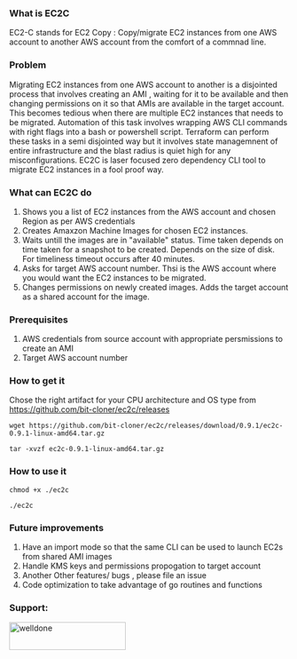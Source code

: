### What is EC2C
EC2-C stands for EC2 Copy : Copy/migrate EC2 instances from one AWS account to another AWS account from the comfort of a commnad line.

### Problem
Migrating EC2 instances from one AWS account to another is a disjointed process that involves creating an AMI , waiting for it to be available and then changing permissions on it so that AMIs are available in the target account. This becomes tedious when there are multiple EC2 instances that needs to be migrated. Automation of this task involves wrapping AWS CLI commands with right flags into a bash or powershell script.
Terraform can perform these tasks in a semi disjointed way but it involves state managemnent of entire infrastructure and the blast radius is quiet high for any misconfigurations.
EC2C is laser focused zero dependency CLI tool to migrate EC2 instances in a fool proof way.  

### What can EC2C do
1. Shows you a list of EC2 instances from the AWS account and chosen Region as per AWS credentials
2. Creates Amaxzon Machine Images for chosen EC2 instances.
3. Waits untill the images are in "available" status. Time taken depends on time taken for a snapshot to be created. Depends on the size of disk. For timeliness timeout occurs after 40 minutes.
4. Asks for target AWS account number. Thsi is the AWS account where you would want the EC2 instances to be migrated.
5. Changes permissions on newly created images. Adds the target account as a shared account for the image.

### Prerequisites
1. AWS credentials from source account with appropriate persmissions to create an AMI 
2. Target AWS account number

### How to get it
Chose the right artifact for your CPU architecture and OS type from https://github.com/bit-cloner/ec2c/releases
```
wget https://github.com/bit-cloner/ec2c/releases/download/0.9.1/ec2c-0.9.1-linux-amd64.tar.gz
```
```
tar -xvzf ec2c-0.9.1-linux-amd64.tar.gz
```
### How to use it
```
chmod +x ./ec2c
```
```
./ec2c
```
### Future improvements
1. Have an import mode so that the same CLI can be used to launch EC2s from shared AMI images
2. Handle KMS keys and permissions propogation to target account
3. Another Other features/ bugs , please file an issue
4. Code optimization to take advantage of go routines and functions

<h3 align="left">Support:</h3>
<p><a href="https://www.buymeacoffee.com/welldone"> <img align="left" src="https://cdn.buymeacoffee.com/buttons/v2/default-yellow.png" height="50" width="210" alt="welldone" /></a></p><br><br>